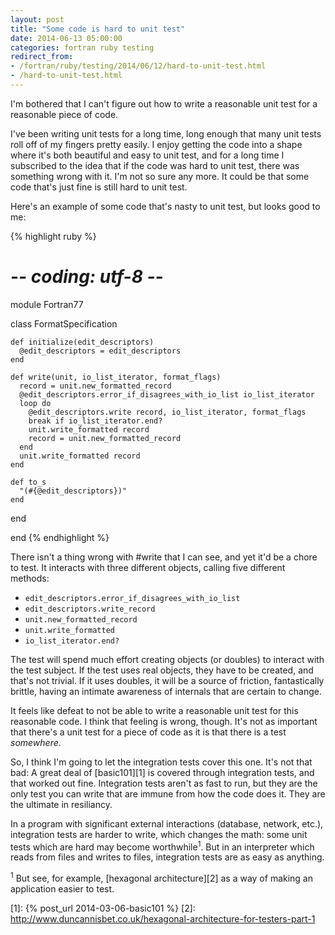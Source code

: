 ```yaml
---
layout: post
title: "Some code is hard to unit test"
date: 2014-06-13 05:00:00
categories: fortran ruby testing
redirect_from:
- /fortran/ruby/testing/2014/06/12/hard-to-unit-test.html
- /hard-to-unit-test.html
---
```


I'm bothered that I can't figure out how to write a reasonable unit
test for a reasonable piece of code.

I've been writing unit tests for a long time, long enough that many
unit tests roll off of my fingers pretty easily.  I enjoy getting the
code into a shape where it's both beautiful and easy to unit test, and
for a long time I subscribed to the idea that if the code was hard to
unit test, there was something wrong with it.  I'm not so sure any
more.  It could be that some code that's just fine is still hard to
unit test.

Here's an example of some code that's nasty to unit test, but looks
good to me:

{% highlight ruby %}
# -*- coding: utf-8 -*-

module Fortran77

  class FormatSpecification

    def initialize(edit_descriptors)
      @edit_descriptors = edit_descriptors
    end

    def write(unit, io_list_iterator, format_flags)
      record = unit.new_formatted_record
      @edit_descriptors.error_if_disagrees_with_io_list io_list_iterator
      loop do
        @edit_descriptors.write record, io_list_iterator, format_flags
        break if io_list_iterator.end?
        unit.write_formatted record
        record = unit.new_formatted_record
      end
      unit.write_formatted record
    end

    def to_s
      "(#{@edit_descriptors})"
    end

  end

end
{% endhighlight %}

There isn't a thing wrong with #write that I can see, and yet it'd be
a chore to test.  It interacts with three different objects, calling
five different methods:

* `edit_descriptors.error_if_disagrees_with_io_list`
* `edit_descriptors.write_record`
* `unit.new_formatted_record`
* `unit.write_formatted`
* `io_list_iterator.end?`

The test will spend much effort creating objects (or doubles) to
interact with the test subject.  If the test uses real objects, they
have to be created, and that's not trivial.  If it uses doubles, it
will be a source of friction, fantastically brittle, having an
intimate awareness of internals that are certain to change.

It feels like defeat to not be able to write a reasonable unit test
for this reasonable code.  I think that feeling is wrong, though.
It's not as important that there's a unit test for a piece of code as
it is that there is a test _somewhere_.

So, I think I'm going to let the integration tests cover this one.
It's not that bad: A great deal of [basic101][1] is covered through
integration tests, and that worked out fine.  Integration tests aren't
as fast to run, but they are the only test you can write that are
immune from how the code does it.  They are the ultimate in
resiliancy.

In a program with significant external interactions (database,
network, etc.), integration tests are harder to write, which changes
the math: some unit tests which are hard may become
worthwhile<sup>1</sup>.  But in an interpreter which reads from files
and writes to files, integration tests are as easy as anything.

<sup>1</sup> But see, for example, [hexagonal architecture][2] as a
way of making an application easier to test.

[1]: {% post_url 2014-03-06-basic101 %}
[2]: http://www.duncannisbet.co.uk/hexagonal-architecture-for-testers-part-1
